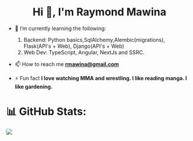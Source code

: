 <h1 align="center">Hi 👋, I'm Raymond Mawina</h1>

- 🌱 I’m currently learning the following:
  1. Backend: Python basics,SqlAlchemy,Alembic(migrations), Flask(API's + Web), Django(API's + Web)
  1. Web Dev: TypeScript, Angular, NextJs and SSRC.
- 📫 How to reach me **rmawina@gmail.com**

- ⚡ Fun fact **I love watching MMA and wrestling. I like reading manga. I like gardening.**

# 📊 GitHub Stats:

![](https://github-readme-streak-stats.herokuapp.com/?user=Raymond-Mawina&theme=graywhite&hide_border=true)<br/>
